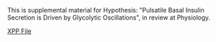 This is supplemental material for Hypothesis: "Pulsatile Basal Insulin Secretion is Driven by Glycolytic Oscillations", in review at Physiology.

[XPP File](iom1_7_secretion_revision.ode)

